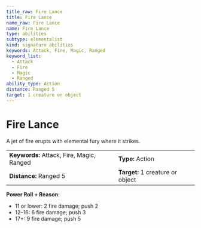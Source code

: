 ```yaml
---
title_raw: Fire Lance
title: Fire Lance
name_raw: Fire Lance
name: Fire Lance
type: abilities
subtype: elementalist
kind: signature abilities
keywords: Attack, Fire, Magic, Ranged
keyword_list:
  - Attack
  - Fire
  - Magic
  - Ranged
ability_type: Action
distance: Ranged 5
target: 1 creature or object
---
```


# Fire Lance

A jet of fire erupts with elemental fury where it strikes.

|                                           |                                  |
| :---------------------------------------- | :------------------------------- |
| **Keywords:** Attack, Fire, Magic, Ranged | **Type:** Action                 |
| **Distance:** Ranged 5                    | **Target:** 1 creature or object |

**Power Roll + Reason**:

- 11 or lower: 2 fire damage; push 2
- 12–16: 6 fire damage; push 3
- 17+: 9 fire damage; push 5
